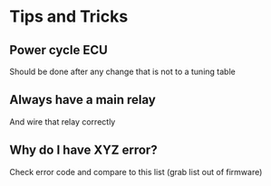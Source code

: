 # Tips and Tricks  

## Power cycle ECU  
Should be done after any change that is not to a tuning table 

## Always have a main relay  
And wire that relay correctly  

## Why do I have XYZ error?  
Check error code and compare to this list (grab list out of firmware)  